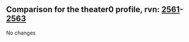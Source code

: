 ## Comparison for the theater0 profile, rvn: [2561](https://github.com/PRO100KatYT/FortniteProfileRevisions/tree/main/profiles/theater0/2561%20theater0.json)-[2563](https://github.com/PRO100KatYT/FortniteProfileRevisions/tree/main/profiles/theater0/2563%20theater0.json)

No changes
